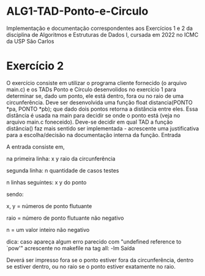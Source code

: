 # ALG1-TAD-Ponto-e-Circulo
Implementação e documentação correspondentes aos Exercícios 1 e 2 da disciplina de Algoritmos e Estruturas de Dados I, cursada em 2022 no ICMC da USP São Carlos 

# Exercício 2

O exercício consiste em utilizar o programa cliente fornecido (o arquivo main.c) e os TADs Ponto e Círculo desenvolidos no exercício 1 para determinar se, dado um ponto, ele está dentro, fora ou no raio de uma circunferência. Deve ser desenvolvida uma função float distancia(PONTO *pa, PONTO *pb); que dado dois pontos retorna a distância entre eles. Essa distância é usada na main para decidir se onde o ponto está (veja no arquivo main.c foneceido). Deve-se decidir em qual TAD a função distância() faz mais sentido ser implementada - acrescente uma justificativa para a escolha/decisão na documentação interna da função.
Entrada

A entrada consiste em,

na primeira linha: x y raio da circunferência

segunda linha: n quantidade de casos testes

n linhas seguintes: x y do ponto

sendo:

x, y = números de ponto flutuante

raio = número de ponto flutuante não negativo

n = um valor inteiro não negativo

dica: caso apareça algum erro parecido com "undefined reference to `pow'" acrescente no makefile na tag all: -lm
Saída

Deverá ser impresso fora se o ponto estiver fora da circunferência, dentro se estiver dentro, ou no raio se o ponto estiver exatamente no raio.
